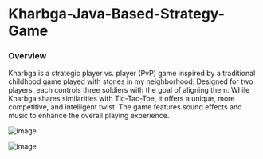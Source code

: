 # Kharbga-Java-Based-Strategy-Game


### Overview

Kharbga is a strategic player vs. player (PvP) game inspired by a traditional childhood game played with stones in my neighborhood. Designed for two players, each controls three soldiers with the goal of aligning them. While Kharbga shares similarities with Tic-Tac-Toe, it offers a unique, more competitive, and intelligent twist. The game features sound effects and music to enhance the overall playing experience.


![image](https://github.com/user-attachments/assets/f355ba8f-8903-4ccc-b9a4-7adc2e2cebe9)

![image](https://github.com/user-attachments/assets/07fa8f1c-92ee-49e6-a07e-6ca21e9b24bd)
